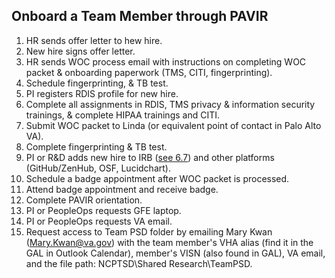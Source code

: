 ## Onboard a Team Member through PAVIR

1. HR sends offer letter to hew hire.
2. New hire signs offer letter.
3. HR sends WOC process email with instructions on completing WOC packet & onboarding paperwork (TMS, CITI, fingerprinting).
4. Schedule fingerprinting, & TB test.
5. PI registers RDIS profile for new hire.
6. Complete all assignments in RDIS, TMS privacy & information security trainings, & complete HIPAA trainings and CITI.
7. Submit WOC packet to Linda (or equivalent point of contact in Palo Alto VA).
8. Complete fingerprinting & TB test.
9. PI or R&D adds new hire to IRB ([see 6.7](https://lzim.github.io/teampsd/6-research-and-development-workstreams.html#renew-or-modify-the-irb-with-stanford-eprotocol)) and other platforms (GitHub/ZenHub, OSF, Lucidchart).
10. Schedule a badge appointment after WOC packet is processed.
11. Attend badge appointment and receive badge.
12. Complete PAVIR orientation.
13. PI or PeopleOps requests GFE laptop.
14. PI or PeopleOps requests VA email.
15. Request access to Team PSD folder by emailing Mary Kwan (Mary.Kwan@va.gov) with the team member's VHA alias (find it in the GAL in Outlook Calendar), member's VISN (also found in GAL), VA email, and the file path: NCPTSD\Shared Research\TeamPSD.
